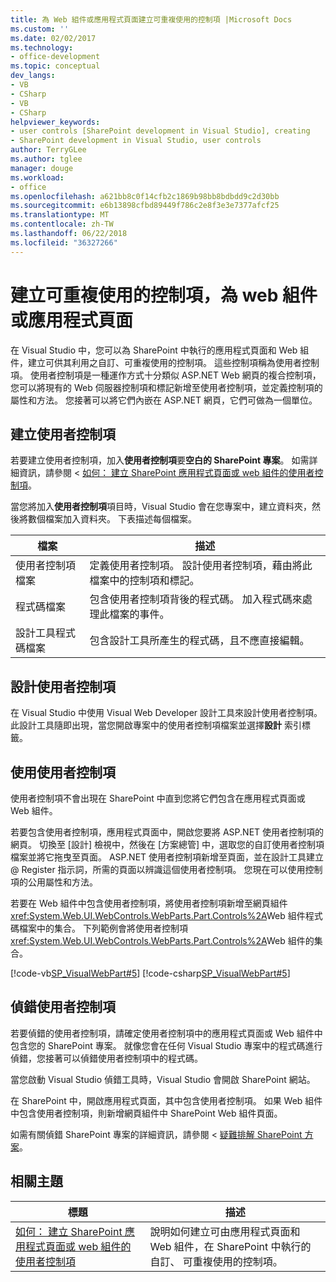 ```yaml
---
title: 為 Web 組件或應用程式頁面建立可重複使用的控制項 |Microsoft Docs
ms.custom: ''
ms.date: 02/02/2017
ms.technology:
- office-development
ms.topic: conceptual
dev_langs:
- VB
- CSharp
- VB
- CSharp
helpviewer_keywords:
- user controls [SharePoint development in Visual Studio], creating
- SharePoint development in Visual Studio, user controls
author: TerryGLee
ms.author: tglee
manager: douge
ms.workload:
- office
ms.openlocfilehash: a621bb8c0f14cfb2c1869b98bb8bdbdd9c2d30bb
ms.sourcegitcommit: e6b13898cfbd89449f786c2e8f3e3e7377afcf25
ms.translationtype: MT
ms.contentlocale: zh-TW
ms.lasthandoff: 06/22/2018
ms.locfileid: "36327266"
---
```

# <a name="create-reusable-controls-for-web-parts-or-application-pages"></a>建立可重複使用的控制項，為 web 組件或應用程式頁面
  在 Visual Studio 中，您可以為 SharePoint 中執行的應用程式頁面和 Web 組件，建立可供其利用之自訂、可重複使用的控制項。 這些控制項稱為使用者控制項。 使用者控制項是一種運作方式十分類似 ASP.NET Web 網頁的複合控制項，您可以將現有的 Web 伺服器控制項和標記新增至使用者控制項，並定義控制項的屬性和方法。 您接著可以將它們內嵌在 ASP.NET 網頁，它們可做為一個單位。  
  
## <a name="create-a-user-control"></a>建立使用者控制項
 若要建立使用者控制項，加入**使用者控制項**要**空白的 SharePoint 專案**。 如需詳細資訊，請參閱 <<c0> [ 如何： 建立 SharePoint 應用程式頁面或 web 組件的使用者控制項](../sharepoint/how-to-create-a-user-control-for-a-sharepoint-application-page-or-web-part.md)。  
  
 當您將加入**使用者控制項**項目時，Visual Studio 會在您專案中，建立資料夾，然後將數個檔案加入資料夾。 下表描述每個檔案。  
  
|檔案|描述|  
|----------|-----------------|  
|使用者控制項檔案|定義使用者控制項。 設計使用者控制項，藉由將此檔案中的控制項和標記。|  
|程式碼檔案|包含使用者控制項背後的程式碼。 加入程式碼來處理此檔案的事件。|  
|設計工具程式碼檔案|包含設計工具所產生的程式碼，且不應直接編輯。|  
  
## <a name="design-the-user-control"></a>設計使用者控制項
 在 Visual Studio 中使用 Visual Web Developer 設計工具來設計使用者控制項。 此設計工具隨即出現，當您開啟專案中的使用者控制項檔案並選擇**設計** 索引標籤。  

## <a name="consume-the-user-control"></a>使用使用者控制項
 使用者控制項不會出現在 SharePoint 中直到您將它們包含在應用程式頁面或 Web 組件。  
  
 若要包含使用者控制項，應用程式頁面中，開啟您要將 ASP.NET 使用者控制項的網頁。 切換至 [設計] 檢視中，然後在 [方案總管] 中，選取您的自訂使用者控制項檔案並將它拖曳至頁面。 ASP.NET 使用者控制項新增至頁面，並在設計工具建立 @ Register 指示詞，所需的頁面以辨識這個使用者控制項。 您現在可以使用控制項的公用屬性和方法。  
  
 若要在 Web 組件中包含使用者控制項，將使用者控制項新增至網頁組件<xref:System.Web.UI.WebControls.WebParts.Part.Controls%2A>Web 組件程式碼檔案中的集合。 下列範例會將使用者控制項<xref:System.Web.UI.WebControls.WebParts.Part.Controls%2A>Web 組件的集合。  
  
 [!code-vb[SP_VisualWebPart#5](../sharepoint/codesnippet/VisualBasic/sp_visualwebpart.vb/visualwebpart1/visualwebpart1.vb#5)]
 [!code-csharp[SP_VisualWebPart#5](../sharepoint/codesnippet/CSharp/sp_visualwebpart.cs/visualwebpart1/visualwebpart1.cs#5)]  
  
## <a name="debug-a-user-control"></a>偵錯使用者控制項
 若要偵錯的使用者控制項，請確定使用者控制項中的應用程式頁面或 Web 組件中包含您的 SharePoint 專案。 就像您會在任何 Visual Studio 專案中的程式碼進行偵錯，您接著可以偵錯使用者控制項中的程式碼。  
  
 當您啟動 Visual Studio 偵錯工具時，Visual Studio 會開啟 SharePoint 網站。  
  
 在 SharePoint 中，開啟應用程式頁面，其中包含使用者控制項。 如果 Web 組件中包含使用者控制項，則新增網頁組件中 SharePoint Web 組件頁面。  
  
 如需有關偵錯 SharePoint 專案的詳細資訊，請參閱 <<c0> [ 疑難排解 SharePoint 方案](../sharepoint/troubleshooting-sharepoint-solutions.md)。  
  
## <a name="related-topics"></a>相關主題
  
|標題|描述|  
|-----------|-----------------|  
|[如何： 建立 SharePoint 應用程式頁面或 web 組件的使用者控制項](../sharepoint/how-to-create-a-user-control-for-a-sharepoint-application-page-or-web-part.md)|說明如何建立可由應用程式頁面和 Web 組件，在 SharePoint 中執行的自訂、 可重複使用的控制項。|  
  
